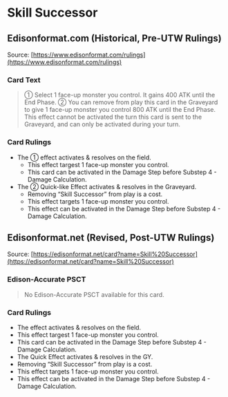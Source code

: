 # Skill Successor

## Edisonformat.com (Historical, Pre-UTW Rulings)

Source: [https://www.edisonformat.com/rulings](https://www.edisonformat.com/rulings)

### Card Text

> ① Select 1 face-up monster you control. It gains 400 ATK until the End Phase. ② You can remove from play this card in the Graveyard to give 1 face-up monster you control 800 ATK until the End Phase. This effect cannot be activated the turn this card is sent to the Graveyard, and can only be activated during your turn.

### Card Rulings

*   The ① effect activates & resolves on the field.
    *   This effect targest 1 face-up monster you control.
    *   This card can be activated in the Damage Step before Substep 4 - Damage Calculation.
*   The ② Quick-like Effect activates & resolves in the Graveyard.
    *   Removing “Skill Successor” from play is a cost.
    *   This effect targets 1 face-up monster you control.
    *   This effect can be activated in the Damage Step before Substep 4 - Damage Calculation.

## Edisonformat.net (Revised, Post-UTW Rulings)

Source: [https://edisonformat.net/card?name=Skill%20Successor](https://edisonformat.net/card?name=Skill%20Successor)

### Edison-Accurate PSCT

> No Edison-Accurate PSCT available for this card.

### Card Rulings

*   The effect activates & resolves on the field.
*   This effect targest 1 face-up monster you control.
*   This card can be activated in the Damage Step before Substep 4 - Damage Calculation.
*   The Quick Effect activates & resolves in the GY.
*   Removing “Skill Successor” from play is a cost.
*   This effect targets 1 face-up monster you control.
*   This effect can be activated in the Damage Step before Substep 4 - Damage Calculation.
            